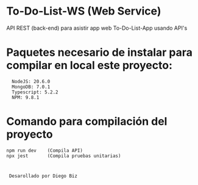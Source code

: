 # To-Do-List-WS (Web Service)
 API REST (back-end) para asistir app web To-Do-List-App usando API's

# Paquetes necesario de instalar para compilar en local este proyecto:

      
      NodeJS: 20.6.0
      MongoDB: 7.0.1
      Typescript: 5.2.2
      NPM: 9.8.1

# Comando para compilación del proyecto

    npm run dev    (Compila API)
    npx jest       (Compila pruebas unitarias)


# 
     Desarollado por Diego Biz
